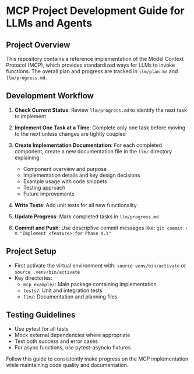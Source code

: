 # MCP Project Development Guide for LLMs and Agents

## Project Overview
This repository contains a reference implementation of the Model Context Protocol (MCP), which provides standardized ways for LLMs to invoke functions. The overall plan and progress are tracked in `llm/plan.md` and `llm/progress.md`.

## Development Workflow

1. **Check Current Status**: Review `llm/progress.md` to identify the next task to implement
2. **Implement One Task at a Time**: Complete only one task before moving to the next unless changes are tightly coupled
3. **Create Implementation Documentation**: For each completed component, create a new documentation file in the `llm/` directory explaining:
   - Component overview and purpose
   - Implementation details and key design decisions
   - Example usage with code snippets
   - Testing approach
   - Future improvements

4. **Write Tests**: Add unit tests for all new functionality
5. **Update Progress**: Mark completed tasks in `llm/progress.md`
6. **Commit and Push**: Use descriptive commit messages like: `git commit -m "Implement <feature> for Phase X.Y"`

## Project Setup
- First activate the virtual environment with: `source venv/bin/activate` or `source .venv/bin/activate`
- Key directories:
  - `mcp_example/`: Main package containing implementation
  - `tests/`: Unit and integration tests
  - `llm/`: Documentation and planning files

## Testing Guidelines
- Use pytest for all tests
- Mock external dependencies where appropriate
- Test both success and error cases
- For async functions, use pytest-asyncio fixtures

Follow this guide to consistently make progress on the MCP implementation while maintaining code quality and documentation. 